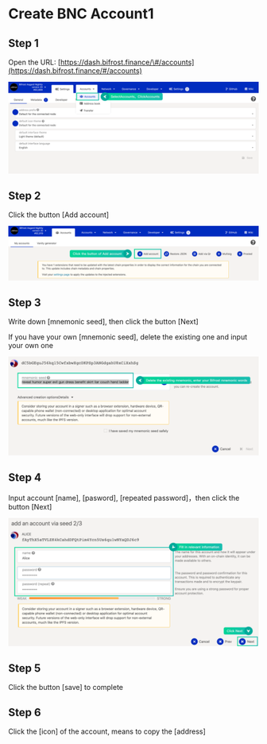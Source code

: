# Create BNC Account1

## Step 1

Open the URL: [https://dash.bifrost.finance/\#/accounts](https://dash.bifrost.finance/#/accounts)

![](../.gitbook/assets/create1.png)

## Step 2

Click the button \[Add account\]

![](../.gitbook/assets/create2.png)

## Step 3

Write down \[mnemonic seed\], then click the button \[Next\]

If you have your own \[mnemonic seed\], delete the existing one and input your own one

![](../.gitbook/assets/create0.png)

## Step 4

Input account \[name\], \[pasword\], \[repeated password\]，then click the button \[Next\]

![](../.gitbook/assets/create3.png)

## Step 5

Click the button \[save\] to complete



## Step 6

Click the \[icon\] of the account, means to copy the \[address\]

